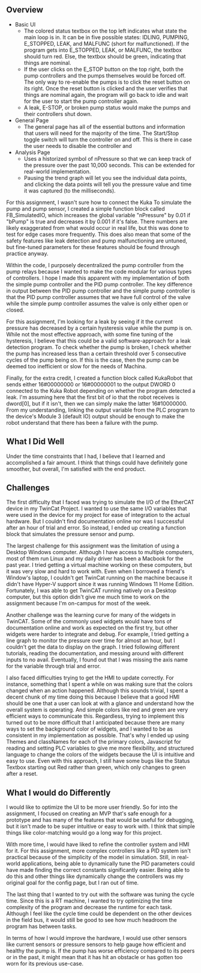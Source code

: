 ## Overview
- Basic UI
    - The colored status textbox on the top left indicates what state the main loop is in. It can be in five possible states: IDLING, PUMPING, E_STOPPED, LEAK, and MALFUNC (short for malfunctioned). If the program gets into E_STOPPED, LEAK, or MALFUNC, the textbox should turn red. Else, the textbox should be green, indicating that things are nominal. 
    - If the user clicks on the E_STOP button on the top right, both the pump controllers and the pumps themselves would be forced off. The only way to re-enable the pumps is to click the reset button on its right. Once the reset button is clicked and the user verifies that things are nominal again, the program will go back to idle and wait for the user to start the pump controller again.
    - A leak, E-STOP, or broken pump status would make the pumps and their controllers shut down.
- General Page
    - The general page has all of the essential buttons and information that users will need for the majority of the time. The Start/Stop toggle switch will turn the controller on and off. This is there in case the user needs to disable the controller and  
- Analysis Page
    - Uses a historized symbol of nPressure so that we can keep track of the pressure over the past 10,000 seconds. This can be extended for real-world implementation. 
    - Pausing the trend graph will let you see the individual data points, and clicking the data points will tell you the pressure value and time it was captured (to the milliseconds).


For this assignment, I wasn't sure how to connect the Kuka To simulate the pump and pump sensor, I created a simple function block called FB_SimulatedIO, which increases the global variable "nPressure" by 0.01 if "bPump" is true and decreases it by 0.001 if it's false. There numbers are likely exaggerated from what would occur in real life, but this was done to test for edge cases more frequently. This does also mean that some of the safety features like leak detection and pump malfunctioning are untuned, but fine-tuned parameters for these features should be found through practice anyway.

Within the code, I purposely decentralized the pump controller from the pump relays because I wanted to make the code modular for various types of controllers. I hope I made this apparent with my implementation of both the simple pump controller and the PID pump controller. The key difference in output between the PID pump controller and the simple pump controller is that the PID pump controller assumes that we have full control of the valve while the simple pump controller assumes the valve is only either open or closed. 

For this assignment, I'm looking for a leak by seeing if it the current pressure has decreased by a certain hysteresis value while the pump is on. While not the most effective approach, with some fine tuning of the hysteresis, I believe that this could be a valid software-approach for a leak detection program. To check whether the pump is broken, I check whether the pump has increased less than a certain threshold over 5 consecutive cycles of the pump being on. If this is the case, then the pump can be deemed too inefficient or slow for the needs of Machina. 

Finally, for the extra credit, I created a function block called KukaRobot that sends either 16#00000000 or 16#00000001 to the output DWORD 0 connected to the Kuka Robot depending on whether the program detected a leak. I'm assuming here that the first bit of io that the robot receives is dword[0], but if it isn't, then we can simply make the latter 16#10000000. From my understanding, linking the output variable from the PLC program to the device's Module 3 (default IO) output should be enough to make the robot understand that there has been a failure with the pump.

## What I Did Well
Under the time constraints that I had, I believe that I learned and accomplished a fair amount. I think that things could have definitely gone smoother, but overall, I'm satisfied with the end product.

## Challenges
The first difficulty that I faced was trying to simulate the I/O of the EtherCAT device in my TwinCat Project. I wanted to use the same I/O variables that were used in the device for my project for ease of integration to the actual hardware. But I couldn't find documentation online nor was I successful after an hour of trial and error. So instead, I ended up creating a function block that simulates the pressure sensor and pump.  

The largest challenge for this assignment was the limitation of using a Desktop Windows computer. Although I have access to multiple computers, most of them run Linux and my daily driver has been a Macbook for the past year. I tried getting a virtual machine working on these computers, but it was very slow and hard to work with. Even when I borrowed a friend's Window's laptop, I couldn't get TwinCat running on the machine because it didn't have Hyper-V support since it was running Windows 11 Home Edition. Fortunately, I was able to get TwinCAT running natively on a Desktop computer, but this option didn't give me much time to work on the assignment because I'm on-campus for most of the week.

Another challenge was the learning curve for many of the widgets in TwinCAT. Some of the commonly used widgets would have tons of documentation online and work as expected on the first try, but other widgets were harder to integrate and debug. For example, I tried getting a line graph to monitor the pressure over time for almost an hour, but I couldn't get the data to display on the graph. I tried following different tutorials, reading the documentation, and messing around with different inputs to no avail. Eventually, I found out that I was missing the axis name for the variable through trial and error.

I also faced difficulties trying to get the HMI to update correctly. For instance, something that I spent a while on was making sure that the colors changed when an action happened. Although this sounds trivial, I spent a decent chunk of my time doing this because I believe that a good HMI should be one that a user can look at with a glance and understand how the overall system is operating. And simple colors like red and green are very efficient ways to communicate this. Regardless, trying to implement this turned out to be more difficult that I anticipated because there are many ways to set the background color of widgets, and I wanted to be as consistent in my implementation as possible. That's why I ended up using Themes and classNames for each of the primary colors, Javascript for reading and setting PLC variables to give me more flexibility, and structured language to change the colors of the widgets because the UI is intuitive and easy to use. Even with this approach, I still have some bugs like the Status Textbox starting out Red rather than green, which only changes to green after a reset.

## What I would do Differently
I would like to optimize the UI to be more user friendly. So for into the assignment, I focused on creating an MVP that's safe enough for a prototype and has many of the features that would be useful for debugging, but it isn't made to be super intuitive or easy to work with. I think that simple things like color-matching would go a long way for this project. 

With more time, I would have liked to refine the controller system and HMI for it. For this assignment, more complex controllers like a PID system isn't practical because of the simplicity of the model in simulation. Still, in real-world applications, being able to dynamically tune the PID parameters could have made finding the correct constants significantly easier. Being able to do this and other things like dynamically change the controllers was my original goal for the config page, but I ran out of time.

The last thing that I wanted to try out with the software was tuning the cycle time. Since this is a RT machine, I wanted to try optimizing the time complexity of the program and decrease the runtime for each task. Although I feel like the cycle time could be dependent on the other devices in the field bus, it would still be good to see how much headroom the program has between tasks.

In terms of how I would improve the hardware, I would use other sensors like current sensors or pressure sensors to help gauge how efficient and healthy the pump is. If the pump has worse efficiency compared to its peers or in the past, it might mean that it has hit an obstacle or has gotten too worn for its previous use-case.